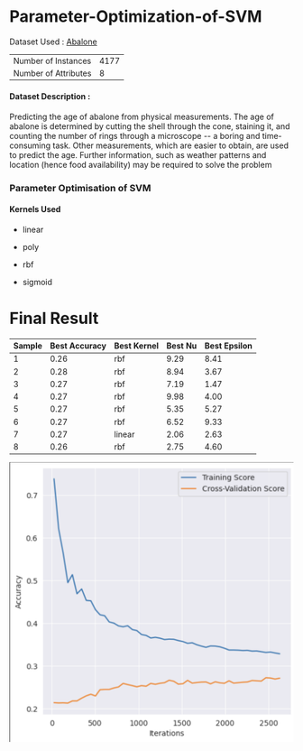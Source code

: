 # Parameter-Optimization-of-SVM

Dataset Used : [Abalone](https://archive.ics.uci.edu/ml/datasets/abalone)


|                      |      | 
|----------------------|------|
| Number of Instances  | 4177 |   
| Number of Attributes | 8    |   

#### Dataset Description :

Predicting the age of abalone from physical measurements. The age of abalone is determined by cutting the shell through the cone, staining it, and counting the number of rings through a microscope -- a boring and time-consuming task. Other measurements, which are easier to obtain, are used to predict the age. Further information, such as weather patterns and location (hence food availability) may be required to solve the problem

### Parameter Optimisation of SVM
#### Kernels Used

- linear
* poly
+ rbf
- sigmoid

# Final Result

| Sample | Best Accuracy | Best Kernel | Best Nu | Best Epsilon |  
|--------|---------------|-------------|---------|--------------|
| 1      | 0.26          | rbf         | 9.29    | 8.41         |
| 2      | 0.28          | rbf         | 8.94    | 3.67         |
| 3      | 0.27          | rbf         | 7.19    | 1.47         |
| 4      | 0.27          | rbf         | 9.98    | 4.00         |   
| 5      | 0.27          | rbf         | 5.35    | 5.27         |   
| 6      | 0.27          | rbf         | 6.52    | 9.33         |   
| 7      | 0.27          | linear      | 2.06    | 2.63         |   
| 8      | 0.26          | rbf         | 2.75    | 4.60         |  



![ss](https://github.com/rohitthapar/Parameter-Optimization-of-SVM/blob/main/Screenshot%202023-04-19%20at%202.44.08%20PM.png)
